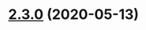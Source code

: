 # [2.3.0](https://github.com/Tarnadas/net64plus-server/compare/2.3.0-dev.186...2.3.0) (2020-05-13)



